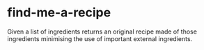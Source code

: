 # find-me-a-recipe
Given a list of ingredients returns an original recipe made of those ingredients minimising the use of important external ingredients.
